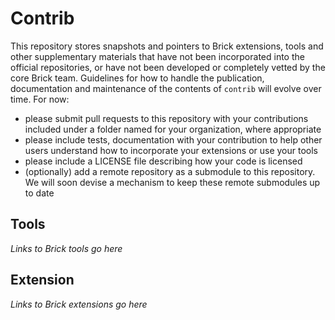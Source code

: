 # Contrib

This repository stores snapshots and pointers to Brick extensions, tools and other supplementary materials that have not been incorporated into the official repositories, or have not been developed or completely vetted by the core Brick team. Guidelines for how to handle the publication, documentation and maintenance of the contents of `contrib` will evolve over time. For now:

- please submit pull requests to this repository with your contributions included under a folder named for your organization, where appropriate
- please include tests, documentation with your contribution to help other users understand how to incorporate your extensions or use your tools
- please include a LICENSE file describing how your code is licensed
- (optionally) add a remote repository as a submodule to this repository. We will soon devise a mechanism to keep these remote submodules up to date


## Tools

*Links to Brick tools go here*

## Extension

*Links to Brick extensions go here*
